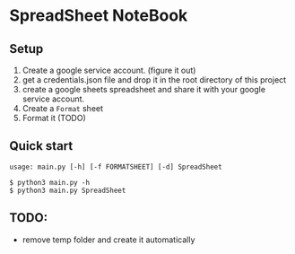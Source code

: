 # SpreadSheet NoteBook

## Setup

1. Create a google service account. (figure it out)
2. get a credentials.json file and drop it in the root directory of this project
3. create a google sheets spreadsheet and share it with your google service account.
4. Create a `Format` sheet
5. Format it (TODO)

## Quick start

`usage: main.py [-h] [-f FORMATSHEET] [-d] SpreadSheet`

```console
$ python3 main.py -h
$ python3 main.py SpreadSheet
```

## TODO:

- remove temp folder and create it automatically
